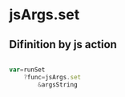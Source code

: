 # jsArgs.set

## Difinition by js action

```js.js

var=runSet
	?func=jsArgs.set
		&argsString
```


